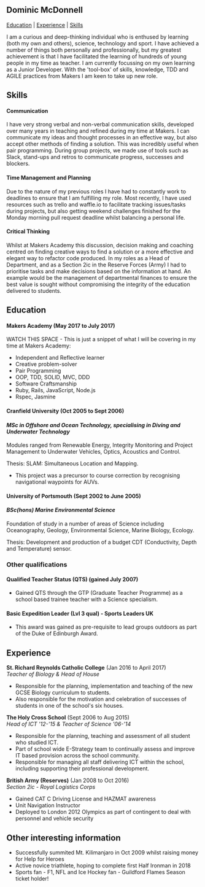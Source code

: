 ## Dominic McDonnell      

[Education](#education) | [Experience](#experience) | [Skills](#skills)

I am a curious and deep-thinking individual who is enthused by learning (both my own and others), science, technology and sport. I have achieved a number of things both personally and professionally, but my greatest achievement is that I have facilitated the learning of hundreds of young people in my time as teacher. I am currently focussing on my own learning as a Junior Developer. With the 'tool-box' of skills, knowledge, TDD and AGILE practices from Makers I am keen to take up new role.

## Skills

#### Communication

I have very strong verbal and non-verbal communication skills, developed over many years in teaching and refined during my time at Makers. I can communicate my ideas and thought processes in an effective way, but also accept other methods of finding a solution. This was incredibly useful when pair programming. During group projects, we made use of tools such as Slack, stand-ups and retros to communicate progress, successes and blockers.

#### Time Management and Planning

Due to the nature of my previous roles I have had to constantly work to deadlines to ensure that I am fulfilling my role. Most recently, I have used resources such as trello and waffle.io to facilitate tracking issues/tasks during projects, but also getting weekend challenges finished for the Monday morning pull request deadline whilst balancing a personal life.


#### Critical Thinking

Whilst at Makers Academy this discussion, decision making and coaching centred on finding creative ways to find a solution or a more effective and elegant way to refactor code produced. In my roles as a Head of Department, and as a Section 2ic in the Reserve Forces (Army) I had to prioritise tasks and make decisions based on the information at hand. An example would be the management of departmental finances to ensure the best value is sought without compromising the integrity of the education delivered to students.

## Education

#### Makers Academy (May 2017 to July 2017)

WATCH THIS SPACE - This is just a snippet of what I will be covering in my time at Makers Academy:
- Independent and Reflective learner
- Creative problem-solver
- Pair Programming
- OOP, TDD, SOLID, MVC, DDD
- Software Craftsmanship
- Ruby, Rails, JavaScript, Node.js
- Rspec, Jasmine


#### Cranfield University (Oct 2005 to Sept 2006)

#### *MSc in Offshore and Ocean Technology, specialising in Diving and Underwater Technology*

Modules ranged from Renewable Energy, Integrity Monitoring and Project Management to Underwater Vehicles, Optics, Acoustics and Control.

Thesis: SLAM: Simultaneous Location and Mapping.
  - This project was a precursor to course correction by recognising navigational waypoints for AUVs.


#### University of Portsmouth (Sept 2002 to June 2005)

#### *BSc(hons) Marine Environmental Science*

Foundation of study in a number of areas of Science including Oceanography, Geology, Environmental Science, Marine Biology, Ecology.

Thesis: Development and production of a budget CDT (Conductivity, Depth and Temperature) sensor.


### Other qualifications

#### Qualified Teacher Status (QTS) (gained July 2007)
- Gained QTS through the GTP (Graduate Teacher Programme) as a school based trainee teacher with a Science specialism.

#### Basic Expedition Leader (Lvl 3 qual) - Sports Leaders UK
- This award was gained as pre-requisite to lead groups outdoors as part of the Duke of Edinburgh Award.


## Experience

**St. Richard Reynolds Catholic College** (Jan 2016 to April 2017)    
*Teacher of Biology & Head of House*
- Responsible for the planning, implementation and teaching of the new GCSE Biology curriculum to students.
- Also responsible for the motivation and celebration of successes of students in one of the school's six houses.

**The Holy Cross School** (Sept 2006 to Aug 2015)   
*Head of ICT '12-'15 & Teacher of Science '06-'14*  
- Responsible for the planning, teaching and assessment of all student who studied ICT.
- Part of school wide E-Strategy team to continually assess and improve IT based provision across the school community.
- Responsible for managing all staff delivering ICT within the school, including supporting their professional development.

**British Army (Reserves)** (Jan 2008 to Oct 2016)   
*Section 2ic - Royal Logistics Corps*
- Gained CAT C Driving License and HAZMAT awareness
- Unit Navigation Instructor
- Deployed to London 2012 Olympics as part of contingent to deal with personnel and vehicle security

## Other interesting information
- Successfully summited Mt. Kilimanjaro in Oct 2009 whilst raising money for Help for Heroes
- Active novice triathlete, hoping to complete first Half Ironman in 2018
- Sports fan - F1, NFL and Ice Hockey fan - Guildford Flames Season ticket holder!
